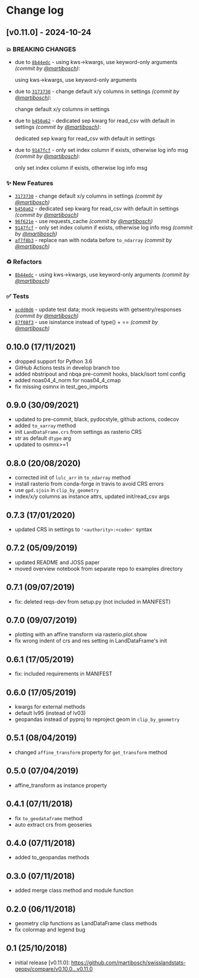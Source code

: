 # Change log

## [v0.11.0] - 2024-10-24

### :boom: BREAKING CHANGES

- due to [`8b44edc`](https://github.com/martibosch/swisslandstats-geopy/commit/8b44edc3980b2a7274ed16deca866bb8ffeebe63) - using kws->kwargs, use keyword-only arguments *(commit by [@martibosch](https://github.com/martibosch))*:

  using kws->kwargs, use keyword-only arguments

- due to [`3173730`](https://github.com/martibosch/swisslandstats-geopy/commit/31737303f82341eea5b99d02329a60f201d7be5a) - change default x/y columns in settings *(commit by [@martibosch](https://github.com/martibosch))*:

  change default x/y columns in settings

- due to [`b450a62`](https://github.com/martibosch/swisslandstats-geopy/commit/b450a627df7764822820406e74e582344adffdee) - dedicated sep kwarg for read_csv with default in settings *(commit by [@martibosch](https://github.com/martibosch))*:

  dedicated sep kwarg for read_csv with default in settings

- due to [`9147fcf`](https://github.com/martibosch/swisslandstats-geopy/commit/9147fcfd899e822a570b8363bb556fcd329215a9) - only set index column if exists, otherwise log info msg *(commit by [@martibosch](https://github.com/martibosch))*:

  only set index column if exists, otherwise log info msg

### :sparkles: New Features

- [`3173730`](https://github.com/martibosch/swisslandstats-geopy/commit/31737303f82341eea5b99d02329a60f201d7be5a) - change default x/y columns in settings *(commit by [@martibosch](https://github.com/martibosch))*
- [`b450a62`](https://github.com/martibosch/swisslandstats-geopy/commit/b450a627df7764822820406e74e582344adffdee) - dedicated sep kwarg for read_csv with default in settings *(commit by [@martibosch](https://github.com/martibosch))*
- [`96f621e`](https://github.com/martibosch/swisslandstats-geopy/commit/96f621ecdca45ad624a9a2f51ba370c557e596ef) - use requests_cache *(commit by [@martibosch](https://github.com/martibosch))*
- [`9147fcf`](https://github.com/martibosch/swisslandstats-geopy/commit/9147fcfd899e822a570b8363bb556fcd329215a9) - only set index column if exists, otherwise log info msg *(commit by [@martibosch](https://github.com/martibosch))*
- [`af7f8b3`](https://github.com/martibosch/swisslandstats-geopy/commit/af7f8b308cab593c9351e0a7061afdfe36ece2f1) - replace nan with nodata before `to_ndarray` *(commit by [@martibosch](https://github.com/martibosch))*

### :recycle: Refactors

- [`8b44edc`](https://github.com/martibosch/swisslandstats-geopy/commit/8b44edc3980b2a7274ed16deca866bb8ffeebe63) - using kws->kwargs, use keyword-only arguments *(commit by [@martibosch](https://github.com/martibosch))*

### :white_check_mark: Tests

- [`acdd0d6`](https://github.com/martibosch/swisslandstats-geopy/commit/acdd0d6133446cc04ca0a25758d93912f418ee14) - update test data; mock requests with getsentry/responses *(commit by [@martibosch](https://github.com/martibosch))*
- [`87f08f3`](https://github.com/martibosch/swisslandstats-geopy/commit/87f08f32efdcc5eb522f0fff3d5ff8e1d1dadacf) - use isinstance instead of type() + == *(commit by [@martibosch](https://github.com/martibosch))*

## 0.10.0 (17/11/2021)

- dropped support for Python 3.6
- GitHub Actions tests in develop branch too
- added nbstripout and nbqa pre-commit hooks, black/isort toml config
- added noas04_4_norm for noas04_4_cmap
- fix missing osmnx in test_geo_imports

## 0.9.0 (30/09/2021)

- updated to pre-commit, black, pydocstyle, github actions, codecov
- added `to_xarray` method
- init `LandDataFrame.crs` from settings as rasterio CRS
- str as default `dtype` arg
- updated to osmnx>=1

## 0.8.0 (20/08/2020)

- corrected init of `lulc_arr` in `to_ndarray` method
- install rasterio from conda-forge in travis to avoid CRS errors
- use `gpd.sjoin` in `clip_by_geometry`
- index/x/y columns as instance attrs, updated init/read_csv args

## 0.7.3 (17/01/2020)

- updated CRS in settings to `'<authority>:<code>'` syntax

## 0.7.2 (05/09/2019)

- updated README and JOSS paper
- moved overview notebook from separate repo to examples directory

## 0.7.1 (09/07/2019)

- fix: deleted reqs-dev from setup.py (not included in MANIFEST)

## 0.7.0 (09/07/2019)

- plotting with an affine transform via rasterio.plot.show
- fix wrong indent of crs and res setting in LandDataFrame's init

## 0.6.1 (17/05/2019)

- fix: included requirements in MANIFEST

## 0.6.0 (17/05/2019)

- kwargs for external methods
- default lv95 (instead of lv03)
- geopandas instead of pyproj to reproject geom in `clip_by_geometry`

## 0.5.1 (08/04/2019)

- changed `affine_transform` property for `get_transform` method

## 0.5.0 (07/04/2019)

- affine_transform as instance property

## 0.4.1 (07/11/2018)

- fix `to_geodataframe` method
- auto extract crs from geoseries

## 0.4.0 (07/11/2018)

- added to_geopandas methods

## 0.3.0 (07/11/2018)

- added merge class method and module function

## 0.2.0 (06/11/2018)

- geometry clip functions as LandDataFrame class methods
- fix colormap and legend bug

## 0.1 (25/10/2018)

- initial release
  \[v0.11.0\]: https://github.com/martibosch/swisslandstats-geopy/compare/v0.10.0...v0.11.0
